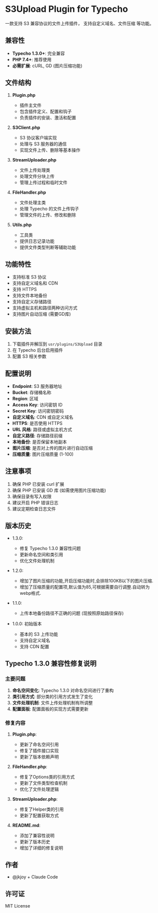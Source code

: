 # S3Upload Plugin for Typecho

一款支持 S3 兼容协议的文件上传插件，
支持自定义域名、文件压缩 等功能。

## 兼容性

- **Typecho 1.3.0+**: 完全兼容
- **PHP 7.4+**: 推荐使用
- **必需扩展**: cURL, GD (图片压缩功能)

## 文件结构

1. **Plugin.php**
   - 插件主文件
   - 包含插件定义、配置和钩子
   - 负责插件的安装、激活和配置

2. **S3Client.php**
   - S3 协议客户端实现
   - 处理与 S3 服务器的通信
   - 实现文件上传、删除等基本操作

3. **StreamUploader.php**
   - 文件上传处理类
   - 处理文件分块上传
   - 管理上传过程和临时文件

4. **FileHandler.php**
   - 文件处理主类
   - 处理 Typecho 的文件上传钩子
   - 管理文件的上传、修改和删除

5. **Utils.php**
   - 工具类
   - 提供日志记录功能
   - 提供文件类型判断等辅助功能

## 功能特性

- 支持标准 S3 协议
- 支持自定义域名和 CDN
- 支持 HTTPS
- 支持文件本地备份
- 支持自定义存储路径
- 支持虚拟主机和路径两种访问方式
- 支持图片自动压缩 (需要GD库)

## 安装方法

1. 下载插件并解压到 `usr/plugins/S3Upload` 目录
2. 在 Typecho 后台启用插件
3. 配置 S3 相关参数

## 配置说明

- **Endpoint**: S3 服务器地址
- **Bucket**: 存储桶名称
- **Region**: 区域
- **Access Key**: 访问密钥 ID
- **Secret Key**: 访问密钥密码
- **自定义域名**: CDN 或自定义域名
- **HTTPS**: 是否使用 HTTPS
- **URL 风格**: 路径或虚拟主机方式
- **自定义路径**: 存储路径前缀
- **本地备份**: 是否保留本地副本
- **图片压缩**: 是否对上传的图片进行自动压缩
- **压缩质量**: 图片压缩质量 (1-100)

## 注意事项

1. 确保 PHP 已安装 curl 扩展
2. 确保 PHP 已安装 GD 库 (如需使用图片压缩功能)
3. 确保目录有写入权限
4. 建议开启 PHP 错误日志
5. 建议定期检查日志文件

## 版本历史

- 1.3.0:
  - 修复 Typecho 1.3.0 兼容性问题
  - 更新命名空间和类引用
  - 优化文件处理机制

- 1.2.0:
  - 增加了图片压缩的功能,开启压缩功能时,会排除100KB以下的图片压缩.
  - 增加了压缩质量的配置项,默认值为85,可根据需要自行调整.自动转为webp格式.

- 1.1.0:
  - 上传本地备份路径不正确的问题 (现按照原始路径保存)

- 1.0.0: 初始版本
  - 基本的 S3 上传功能
  - 支持自定义域名
  - 支持 CDN 配置

## Typecho 1.3.0 兼容性修复说明

### 主要问题
1. **命名空间变化**: Typecho 1.3.0 对命名空间进行了重构
2. **类引用方式**: 部分类的引用方式发生了变化
3. **文件处理机制**: 文件上传处理机制有所调整
4. **配置面板**: 配置面板的实现方式需要更新

### 修复内容
1. **Plugin.php**:
   - 更新了命名空间引用
   - 修复了插件接口实现
   - 更新了版本依赖声明

2. **FileHandler.php**:
   - 修复了Options类的引用方式
   - 更新了文件类型检查机制
   - 优化了文件处理逻辑

3. **StreamUploader.php**:
   - 修复了Helper类的引用
   - 更新了配置获取方式

4. **README.md**:
   - 添加了兼容性说明
   - 更新了版本历史
   - 增加了详细的修复说明

## 作者

- @jkjoy + Claude Code

## 许可证

MIT License